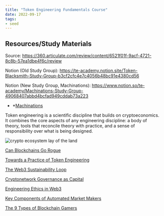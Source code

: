 ```yaml
---
title: "Token Engineering Fundamentals Course"
date: 2022-09-17
tags:
- seed
---
```


## Resources/Study Materials

Source: https://360.articulate.com/review/content/6521f01f-9acf-4721-8c8b-57ea1dbe4f6c/review

Notion (Old Study Group): https://te-academy.notion.site/Token-Blacksmith-Study-Group-b3cf2cfc4e7c4056b48bc91e4380cd56

Notion (New Study Group, Machinations): https://www.notion.so/te-academy/Machinations-Study-Group-49068407abbd4bcfad949cddab73a223

* *[Machinations](/notes/Machinations.md)

Token engineering is a scientific discipline that builds on cryptoeconomics. It combines the core aspects of any engineering discipline: a body of theory, tools that reconcile theory with practice, and a sense of responsibility over what is being designed. 

![crypto ecosystem lay of the land](/images/Pasted%20image%2020221005200706.png)

[Can Blockchains Go Rogue](/notes/Can%20Blockchains%20Go%20Rogue.md)

[Towards a Practice of Token Engineering](/notes/Towards%20a%20Practice%20of%20Token%20Engineering.md)

[The Web3 Sustainability Loop](/notes/The%20Web3%20Sustainability%20Loop.md)

[Cryptonetwork Governance as Capital](/notes/Cryptonetwork%20Governance%20as%20Capital.md)

[Engineering Ethics in Web3](/notes/Engineering%20Ethics%20in%20Web3.md)

[Key Components of Automated Market Makers](/notes/Key%20Components%20of%20Automated%20Market%20Makers.md)

[The 9 Types of Blockchain Gamers](https://naavik.co/digest/blockchain-players)








